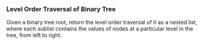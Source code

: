 ### Level Order Traversal of Binary Tree

Given a binary tree root, return the level order traversal of it as a nested list, where each sublist contains the values of nodes at a particular level in the tree, from left to right.